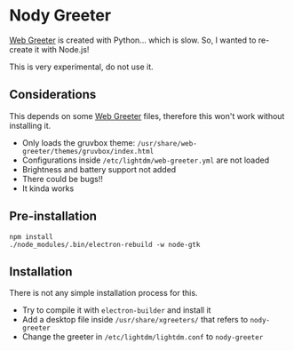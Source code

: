# Nody Greeter

[Web Greeter][web-greeter] is created with Python... which is slow. So, I wanted to re-create it with Node.js!

This is very experimental, do not use it.

## Considerations

This depends on some [Web Greeter][web-greeter] files, therefore this won't work without installing it.

- Only loads the gruvbox theme: `/usr/share/web-greeter/themes/gruvbox/index.html`
- Configurations inside `/etc/lightdm/web-greeter.yml` are not loaded
- Brightness and battery support not added
- There could be bugs!!
- It kinda works

## Pre-installation
```
npm install
./node_modules/.bin/electron-rebuild -w node-gtk
```

## Installation

There is not any simple installation process for this.

- Try to compile it with `electron-builder` and install it
- Add a desktop file inside `/usr/share/xgreeters/` that refers to `nody-greeter`
- Change the greeter in `/etc/lightdm/lightdm.conf` to `nody-greeter`

[web-greeter]: https://github.com/JezerM/web-greeter "Web Greeter"

